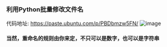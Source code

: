 ### 利用Python批量修改文件名
代码地址: https://paste.ubuntu.com/p/PBDbmzw5FN/
![image](https://user-images.githubusercontent.com/75345063/130443421-aa68f940-810b-48f1-b2a2-21a7941fe0f6.png)

#### 当然，重命名的规则由你来定，不只可以是数字，也可以是字符串
